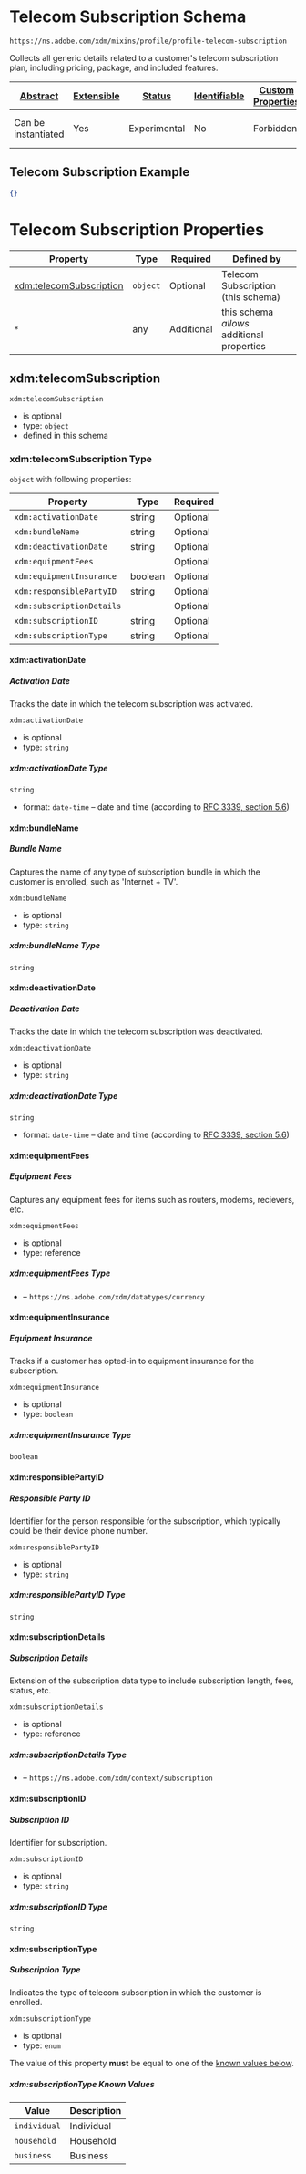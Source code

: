 
# Telecom Subscription Schema

```
https://ns.adobe.com/xdm/mixins/profile/profile-telecom-subscription
```

Collects all generic details related to a customer's telecom subscription plan, including pricing, package, and included features.

| [Abstract](../../../abstract.md) | [Extensible](../../../extensions.md) | [Status](../../../status.md) | [Identifiable](../../../id.md) | [Custom Properties](../../../extensions.md) | [Additional Properties](../../../extensions.md) | Defined In |
|----------------------------------|--------------------------------------|------------------------------|--------------------------------|---------------------------------------------|-------------------------------------------------|------------|
| Can be instantiated | Yes | Experimental | No | Forbidden | Permitted | [mixins/profile/profile-telecom-subscription.schema.json](mixins/profile/profile-telecom-subscription.schema.json) |

## Telecom Subscription Example
```json
{}
```

# Telecom Subscription Properties

| Property | Type | Required | Defined by |
|----------|------|----------|------------|
| [xdm:telecomSubscription](#xdmtelecomsubscription) | `object` | Optional | Telecom Subscription (this schema) |
| `*` | any | Additional | this schema *allows* additional properties |

## xdm:telecomSubscription


`xdm:telecomSubscription`
* is optional
* type: `object`
* defined in this schema

### xdm:telecomSubscription Type


`object` with following properties:


| Property | Type | Required |
|----------|------|----------|
| `xdm:activationDate`| string | Optional |
| `xdm:bundleName`| string | Optional |
| `xdm:deactivationDate`| string | Optional |
| `xdm:equipmentFees`|  | Optional |
| `xdm:equipmentInsurance`| boolean | Optional |
| `xdm:responsiblePartyID`| string | Optional |
| `xdm:subscriptionDetails`|  | Optional |
| `xdm:subscriptionID`| string | Optional |
| `xdm:subscriptionType`| string | Optional |



#### xdm:activationDate
##### Activation Date

Tracks the date in which the telecom subscription was activated.

`xdm:activationDate`
* is optional
* type: `string`

##### xdm:activationDate Type


`string`
* format: `date-time` – date and time (according to [RFC 3339, section 5.6](http://tools.ietf.org/html/rfc3339))








#### xdm:bundleName
##### Bundle Name

Captures the name of any type of subscription bundle in which the customer is enrolled, such as 'Internet + TV'.

`xdm:bundleName`
* is optional
* type: `string`

##### xdm:bundleName Type


`string`








#### xdm:deactivationDate
##### Deactivation Date

Tracks the date in which the telecom subscription was deactivated.

`xdm:deactivationDate`
* is optional
* type: `string`

##### xdm:deactivationDate Type


`string`
* format: `date-time` – date and time (according to [RFC 3339, section 5.6](http://tools.ietf.org/html/rfc3339))








#### xdm:equipmentFees
##### Equipment Fees

Captures any equipment fees for items such as routers, modems, recievers, etc.

`xdm:equipmentFees`
* is optional
* type: reference

##### xdm:equipmentFees Type


* []() – `https://ns.adobe.com/xdm/datatypes/currency`







#### xdm:equipmentInsurance
##### Equipment Insurance

Tracks if a customer has opted-in to equipment insurance for the subscription.

`xdm:equipmentInsurance`
* is optional
* type: `boolean`

##### xdm:equipmentInsurance Type


`boolean`







#### xdm:responsiblePartyID
##### Responsible Party ID

Identifier for the person responsible for the subscription, which typically could be their device phone number.

`xdm:responsiblePartyID`
* is optional
* type: `string`

##### xdm:responsiblePartyID Type


`string`








#### xdm:subscriptionDetails
##### Subscription Details

Extension of the subscription data type to include subscription length, fees, status, etc.

`xdm:subscriptionDetails`
* is optional
* type: reference

##### xdm:subscriptionDetails Type


* []() – `https://ns.adobe.com/xdm/context/subscription`







#### xdm:subscriptionID
##### Subscription ID

Identifier for subscription.

`xdm:subscriptionID`
* is optional
* type: `string`

##### xdm:subscriptionID Type


`string`








#### xdm:subscriptionType
##### Subscription Type

Indicates the type of telecom subscription in which the customer is enrolled.

`xdm:subscriptionType`
* is optional
* type: `enum`

The value of this property **must** be equal to one of the [known values below](#xdmtelecomsubscription-known-values).

##### xdm:subscriptionType Known Values
| Value | Description |
|-------|-------------|
| `individual` | Individual |
| `household` | Household |
| `business` | Business |








